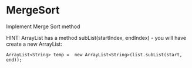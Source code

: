 # MergeSort
Implement Merge Sort method

HINT: ArrayList has a method subList(startIndex, endIndex) - you will have create a new ArrayList:

`ArrayList<String> temp =  new ArrayList<String>(list.subList(start, end));`
